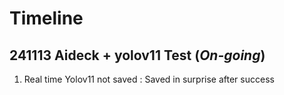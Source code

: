 # Timeline
## 241113 Aideck + yolov11 Test (***On-going***)
1. Real time Yolov11 not saved : Saved in surprise after success
